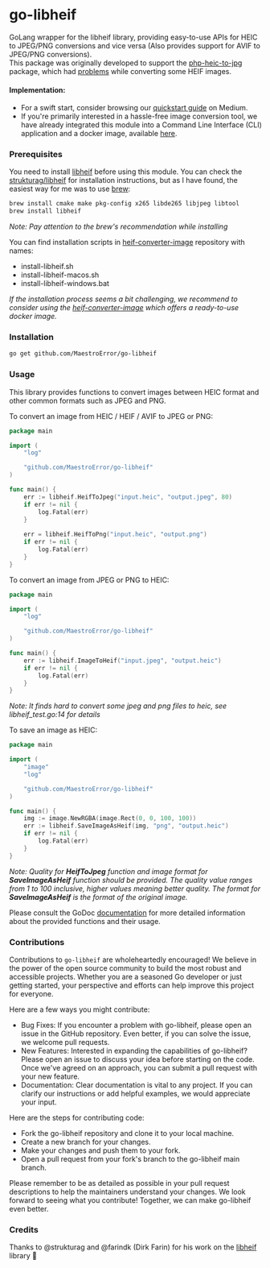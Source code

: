 # go-libheif
 GoLang wrapper for the libheif library, providing easy-to-use APIs for HEIC to JPEG/PNG conversions and vice versa (Also provides support for AVIF to JPEG/PNG conversions).      
 This package was originally developed to support the [php-heic-to-jpg](https://github.com/MaestroError/php-heic-to-jpg) package, which had [problems](https://github.com/MaestroError/php-heic-to-jpg/issues/15) while converting some HEIF images.   

#### Implementation:
- For a swift start, consider browsing our [quickstart guide](https://medium.com/@revaz.gh/using-the-go-libheif-module-for-converting-images-between-the-heic-format-and-other-popular-formats-e7829165c368) on Medium.
- If you're primarily interested in a hassle-free image conversion tool, we have already integrated this module into a Command Line Interface (CLI) application and a docker image, available [here](https://github.com/MaestroError/heif-converter-image).

### Prerequisites
You need to install [libheif](https://github.com/strukturag/libheif) before using this module. You can check the [strukturag/libheif](https://github.com/strukturag/libheif) for installation instructions, but as I have found, the easiest way for me was to use [brew](https://brew.sh/):
```bash
brew install cmake make pkg-config x265 libde265 libjpeg libtool
brew install libheif
```
*Note: Pay attention to the brew's recommendation while installing*    

You can find installation scripts in [heif-converter-image](https://github.com/MaestroError/heif-converter-image) repository with names:
- install-libheif.sh
- install-libheif-macos.sh
- install-libheif-windows.bat

*If the installation process seems a bit challenging, we recommend to consider using the [heif-converter-image](https://github.com/MaestroError/heif-converter-image) which offers a ready-to-use docker image.*

### Installation
```bash
go get github.com/MaestroError/go-libheif
```

### Usage
This library provides functions to convert images between HEIC format and other common formats such as JPEG and PNG.       
          
To convert an image from HEIC / HEIF / AVIF to JPEG or PNG:
```go
package main

import (
	"log"

	"github.com/MaestroError/go-libheif"
)

func main() {
	err := libheif.HeifToJpeg("input.heic", "output.jpeg", 80)
	if err != nil {
		log.Fatal(err)
	}
	
	err = libheif.HeifToPng("input.heic", "output.png")
	if err != nil {
		log.Fatal(err)
	}
}

```

To convert an image from JPEG or PNG to HEIC:
```go
package main

import (
	"log"

	"github.com/MaestroError/go-libheif"
)

func main() {
	err := libheif.ImageToHeif("input.jpeg", "output.heic")
	if err != nil {
		log.Fatal(err)
	}
}

```
*Note: It finds hard to convert some jpeg and png files to heic, see libheif_test.go:14 for details*       
           
To save an image as HEIC:
```go
package main

import (
	"image"
	"log"

	"github.com/MaestroError/go-libheif"
)

func main() {
	img := image.NewRGBA(image.Rect(0, 0, 100, 100))
	err := libheif.SaveImageAsHeif(img, "png", "output.heic")
	if err != nil {
		log.Fatal(err)
	}
}

```
*Note: Quality for **HeifToJpeg** function and image format for **SaveImageAsHeif** function should be provided. The quality value ranges from 1 to 100 inclusive, higher values meaning better quality. The format for **SaveImageAsHeif** is the format of the original image.*       

Please consult the GoDoc [documentation](https://pkg.go.dev/github.com/MaestroError/go-libheif) for more detailed information about the provided functions and their usage.          

### Contributions
Contributions to `go-libheif` are wholeheartedly encouraged! We believe in the power of the open source community to build the most robust and accessible projects. Whether you are a seasoned Go developer or just getting started, your perspective and efforts can help improve this project for everyone.

Here are a few ways you might contribute:

- Bug Fixes: If you encounter a problem with go-libheif, please open an issue in the GitHub repository. Even better, if you can solve the issue, we welcome pull requests.
- New Features: Interested in expanding the capabilities of go-libheif? Please open an issue to discuss your idea before starting on the code. Once we've agreed on an approach, you can submit a pull request with your new feature.
- Documentation: Clear documentation is vital to any project. If you can clarify our instructions or add helpful examples, we would appreciate your input.

Here are the steps for contributing code:

- Fork the go-libheif repository and clone it to your local machine.
- Create a new branch for your changes.
- Make your changes and push them to your fork.
- Open a pull request from your fork's branch to the go-libheif main branch.

Please remember to be as detailed as possible in your pull request descriptions to help the maintainers understand your changes.
We look forward to seeing what you contribute! Together, we can make go-libheif even better.

### Credits
Thanks to @strukturag and @farindk (Dirk Farin) for his work on the [libheif](https://github.com/strukturag/libheif) library 🙏